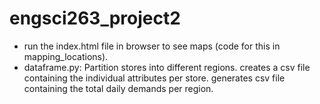 # engsci263_project2
- run the index.html file in browser to see maps (code for this in mapping_locations).
- dataframe.py:
             Partition stores into different regions.
             creates a csv file containing the individual attributes per store.
             generates csv file containing the total daily demands per region.